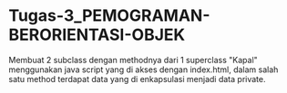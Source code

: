 # Tugas-3_PEMOGRAMAN-BERORIENTASI-OBJEK
Membuat 2 subclass dengan methodnya dari 1 superclass "Kapal" menggunakan java script yang di akses dengan index.html, dalam salah satu method terdapat data yang di enkapsulasi menjadi data private.
